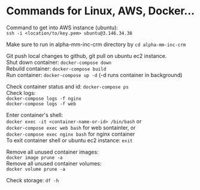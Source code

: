 # Commands for Linux, AWS, Docker...

Command to get into AWS instance (ubuntu):\
    `ssh -i <location/to/key.pem> ubuntu@3.146.34.38`

Make sure to run in alpha-mm-inc-crm directory by ```cd alpha-mm-inc-crm```

Git push local changes to github, git pull on ubuntu ec2 instance.\
Shut down container: ```docker-compose down```\
Rebuild container: ```docker-compose build```\
Run container: ```docker-compose up -d```  (-d runs container in background)

Check container status and id: ```docker-compose ps```\
Check logs:\
    ```docker-compose logs -f nginx```\
    ```docker-compose logs -f web```

Enter container's shell:\
    ```docker exec -it <container-name-or-id> /bin/bash``` or\
    ```docker-compose exec web bash``` for web sontainter, or\
    ```docker-compose exec nginx bash``` for nginx container\
To exit container shell or ubuntu ec2 instance: 
    ```exit```

Remove all unused container images:\
    ```docker image prune -a```\
Remove all unused container volumes:\
    ```docker volume prune -a```

Check storage: ```df -h```
